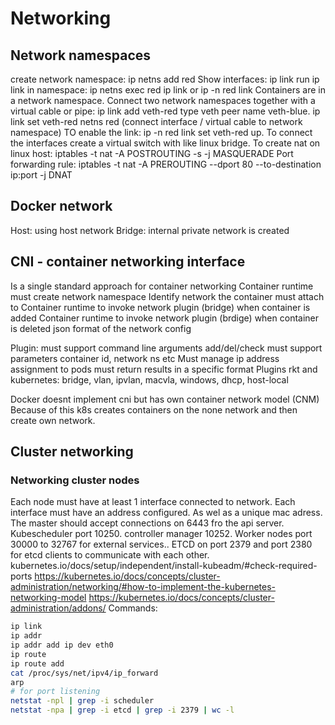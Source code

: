 # Networking

## Network namespaces
create network namespace: ip netns add red
Show interfaces: ip link
run ip link in namespace: ip netns exec red ip link or ip -n red link
Containers are in a network namespace. Connect two network namespaces together with a virtual cable or pipe: ip link add veth-red type veth peer name veth-blue.
ip link set veth-red netns red (connect interface / virtual cable to network namespace)
TO enable the link: ip -n red link set veth-red up. To connect the interfaces create a virtual switch with like linux bridge. To create nat on linux host: iptables -t nat -A POSTROUTING -s <ipcdr> -j MASQUERADE
Port forwarding rule: iptables -t nat -A PREROUTING --dport 80 --to-destination ip:port -j DNAT


## Docker network
Host: using host network
Bridge: internal private network is created

## CNI - container networking interface
Is a single standard approach for container networking
Container runtime must create network namespace
Identify network the container must attach to
Container runtime to invoke network plugin (bridge) when container is added
Container runtime to invoke network plugin (brdige) when container is deleted
json format of the network config

Plugin:
must support command line arguments add/del/check
must support parameters container id, network ns etc
Must manage ip address assignment to pods
must return results in a specific format
Plugins rkt and kubernetes: bridge, vlan, ipvlan, macvla, windows, dhcp, host-local

Docker doesnt implement cni but has own container network model (CNM)
Because of this k8s creates containers on the none network and then create own network. 

## Cluster networking
### Networking cluster nodes
Each node must have at least 1 interface connected to network. Each interface must have an address configured. As wel as a unique mac adress. 
The master should accept connections on 6443 fro the api server. Kubescheduler port 10250. controller manager 10252.
Worker nodes port 30000 to 32767 for external services.. ETCD on port 2379 and port 2380 for etcd clients to communicate with each other. 
kubernetes.io/docs/setup/independent/install-kubeadm/#check-required-ports
https://kubernetes.io/docs/concepts/cluster-administration/networking/#how-to-implement-the-kubernetes-networking-model
https://kubernetes.io/docs/concepts/cluster-administration/addons/
Commands:
```bash
ip link
ip addr
ip addr add ip dev eth0
ip route
ip route add
cat /proc/sys/net/ipv4/ip_forward
arp
# for port listening
netstat -npl | grep -i scheduler
netstat -npa | grep -i etcd | grep -i 2379 | wc -l
```
